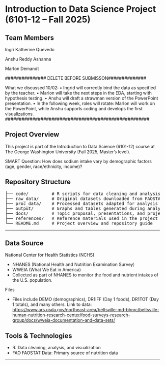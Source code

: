 # Introduction to Data Science Project (6101-12 – Fall 2025)

## Team Members

Ingri Katherine Quevedo

Anshu Reddy Ashanna

Marlon Demandt

############### DELETE BEFORE SUBMISSON##############

What we discussed 10/02:
	•	Ingrid will correctly bind the data as specified by the teacher.
	•	Marlon will take the next steps in the EDA, starting with hypothesis testing.
	•	Anshu will draft a strawman version of the PowerPoint presentation.
	•	In the following week, roles will rotate: 
	    Marlon will work on the PowerPoint, 
	    while Anshu supports coding and develops the first visualizations.
#####################################################

## Project Overview

This project is part of the Introduction to Data Science (6101-12) course at The George Washington University (Fall 2025, Master’s level).


SMART Question: How does sodium intake vary by demographic factors (age, gender, race/ethnicity, income)?


## Repository Structure
<pre>
├── code/         # R scripts for data cleaning and analysis
├── raw_data/     # Original datasets downloaded from FAOSTAT
├── proc_data/    # Processed datasets adapted for analysis
├── output/       # Graphs and tables generated during analysis
├── docs/         # Topic proposal, presentations, and project drafts
├── references/   # Reference materials used in the project
└── README.md     # Project overview and repository guide
</pre>

---

## Data Source
National Center for Health Statistics (NCHS)
- NHANES (National Health and Nutrition Examination Survey)
- WWEIA (What We Eat in America)
- Collected as part of NHANES to monitor the food and nutrient intakes of the U.S. population.

Files 
- Files include DEMO (demographics), DR1IFF (Day 1 foods), DR1TOT (Day 1 totals), and many others.
Link to data: https://www.ars.usda.gov/northeast-area/beltsville-md-bhnrc/beltsville-human-nutrition-research-center/food-surveys-research-group/docs/wweia-documentation-and-data-sets/
## Tools & Technologies
- R: Data cleaning, analysis, and visualization
- FAO FAOSTAT Data: Primary source of nutrition data

---
